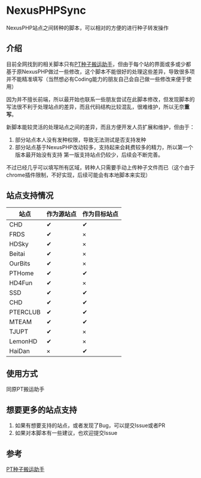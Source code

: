 # NexusPHPSync

NexusPHP站点之间转种的脚本，可以相对的方便的进行种子转发操作

## 介绍

目前全网找到的相关脚本只有[PT种子搬运助手](https://greasyfork.org/zh-CN/scripts/402942-pt%E7%A7%8D%E5%AD%90%E6%90%AC%E8%BF%90%E5%8A%A9%E6%89%8B)，但由于每个站的界面或多或少都基于原NexusPHP做过一些修改，这个脚本不能很好的处理这些差异，导致很多项并不能精准填写（当然想必有Coding能力的朋友自己会自己做一些修改来便于使用）

因为并不擅长前端，所以最开始也联系一些朋友尝试在此脚本修改，但发现脚本的写法很不利于处理站点的差异，而且代码结构比较混乱，很难维护，所以无奈**重写**。

新脚本能较灵活的处理站点之间的差异，而且方便开发人员扩展和维护，但由于：
1. 部分站点本人没有发种权限，导致无法测试是否支持发种
2. 部分站点基于NexusPHP改动较多，支持起来会耗费较多的精力，所以第一个版本最开始没有支持
第一版支持站点仍较少，后续会不断完善。

不过已经几乎可以填写所有区域，转种人只需要手动上传种子文件而已（这个由于chrome插件限制，不好实现，后续可能会有本地脚本来实现）

## 站点支持情况
| 站点 | 作为源站点 | 作为目标站点 |
| ---- | ---- | ---- |
| CHD | ✔ | ✔ |
| FRDS | ✔ | × |
| HDSky | ✔ | × |
| Beitai | ✔ | × |
| OurBits | ✔ | × |
| PTHome | ✔ | ✔ |
| HD4Fun | ✔ | × |
| SSD | ✔ | ✔ |
| CHD | ✔ | ✔ |
| PTERCLUB | ✔ | ✔ |
| MTEAM | ✔ | ✔ |
| TJUPT | ✔ | × |
| LemonHD | ✔ | × |
| HaiDan  | × | ✔|

## 使用方式
同原PT搬运助手
## 想要更多的站点支持
1. 如果有想要支持的站点，或者发现了Bug，可以提交Issue或者PR
2. 如果对本脚本有一些建议，也欢迎提交Issue
## 参考
[PT种子搬运助手](https://greasyfork.org/zh-CN/scripts/402942-pt%E7%A7%8D%E5%AD%90%E6%90%AC%E8%BF%90%E5%8A%A9%E6%89%8B)


